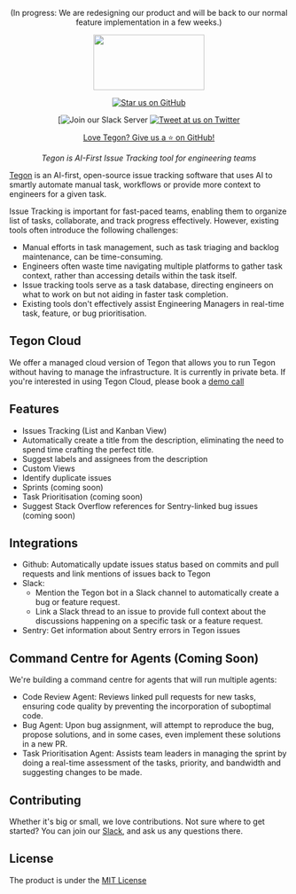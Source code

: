 <p align="center">
  (In progress: We are redesigning our product and will be back to our normal feature implementation in a few weeks.)
</p>

<p align="center">
  <a href="https://tegon.ai"><img src="https://github.com/tegonhq/tegon/assets/17528887/07036ee1-774d-4dff-a56b-8050041f36ce" width="200" height="100" /></a>
</p>

<div align="center">

[![Star us on GitHub](https://img.shields.io/github/stars/tegonhq/tegon?color=FFD700&label=Stars&logo=Github)](https://github.com/tegonhq/tegon)

[![Join our Slack Server](https://join.slack.com/t/tegoncommunity/shared_invite/zt-2jvar8p1x-9wqFTL9PP5ICImb76qcjEA)
[![Tweet at us on Twitter](https://img.shields.io/badge/Twitter-tweet%20at%20us-1da1f2?style=flat&logo=twitter&logoColor=%23fff)](https://twitter.com/tegonhq)

[Love Tegon? Give us a ⭐ on GitHub!](https://github.com/tegonhq/tegon)

</div>


<p align="center">
    <em> Tegon is AI-First Issue Tracking tool for engineering teams
</em>
</p>

[Tegon](https://tegon.ai) is an AI-first, open-source issue tracking software that uses AI to smartly automate manual task, workflows or provide more context to engineers for a given task.

Issue Tracking is important for fast-paced teams, enabling them to organize list of tasks, collaborate, and track progress effectively. However, existing tools often introduce the following challenges:

- Manual efforts in task management, such as task triaging and backlog maintenance, can be time-consuming.
- Engineers often waste time navigating multiple platforms to gather task context, rather than accessing details within the task itself.
- Issue tracking tools serve as a task database, directing engineers on what to work on but not aiding in faster task completion.
- Existing tools don't effectively assist Engineering Managers in real-time task, feature, or bug prioritisation.

## Tegon Cloud

We offer a managed cloud version of Tegon that allows you to run Tegon without having to manage the infrastructure. It is currently in private beta. 
If you're interested in using Tegon Cloud, please book a [demo call](https://calendly.com/manik-sync/talk-to-us)

## Features

- Issues Tracking (List and Kanban View)
- Automatically create a title from the description, eliminating the need to spend time crafting the perfect title.
- Suggest labels and assignees from the description
- Custom Views
- Identify duplicate issues
- Sprints (coming soon)
- Task Prioritisation (coming soon)
- Suggest Stack Overflow references for Sentry-linked bug issues (coming soon)

## Integrations

- Github: Automatically update issues status based on commits and pull requests and link mentions of issues back to Tegon
- Slack:
  - Mention the Tegon bot in a Slack channel to automatically create a bug or feature request.
  - Link a Slack thread to an issue to provide full context about the discussions happening on a specific task or a feature request.
- Sentry: Get information about Sentry errors in Tegon issues

## Command Centre for Agents (Coming Soon)

We're building a command centre for agents that will run multiple agents:

- Code Review Agent: Reviews linked pull requests for new tasks, ensuring code quality by preventing the incorporation of suboptimal code.
- Bug Agent: Upon bug assignment, will attempt to reproduce the bug, propose solutions, and in some cases, even implement these solutions in a new PR.
- Task Prioritisation Agent: Assists team leaders in managing the sprint by doing a real-time assessment of the tasks, priority, and bandwidth and suggesting changes to be made.

## Contributing

Whether it's big or small, we love contributions. Not sure where to get started? 
You can join our [Slack](https://join.slack.com/t/tegoncommunity/shared_invite/zt-2i1e781ip-zwauijRV9TRtRKoJi3tqng), and ask us any questions there.

## License

The product is under the [MIT License](https://github.com/tegonhq/tegon/blob/main/LICENSE.md)

